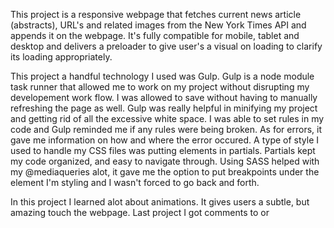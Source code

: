 <!---------READ.ME---------->
This project is a responsive webpage that  fetches current news article
(abstracts), URL's and related images from the New York Times API and appends 
it on the webpage. It's fully compatible for mobile, tablet and desktop
and delivers a preloader to give user's a visual on loading to clarify its
loading appropriately.

<!--------------TECHNOLOGIES AND STYLES USED-------------->
This project a handful technology I used was Gulp. Gulp is a node module
task runner that allowed me to work on my project without disrupting my 
developement work flow. I was allowed to save without having to manually refreshing the page as well. Gulp
was really helpful in minifying my project and getting rid of all the excessive
white space. I was able to set rules in my code and Gulp reminded me if any 
rules were being broken. As for errors, it gave me information on how and 
where the error occured. A type of style I used to handle my CSS files was 
putting elements in partials. Partials kept my code organized, and easy to
navigate through. Using SASS helped with my @mediaqueries alot, it gave me
the option to put breakpoints under the element I'm styling and I wasn't forced
to go back and forth.

<!------------------WHAT DID I LEARN------------------>
In this project I learned alot about animations. It gives users a subtle, but
amazing touch the webpage. Last project I got comments to or

